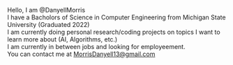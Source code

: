 Hello, I am @DanyellMorris<br>
I have a Bacholors of Science in Computer Engineering from Michigan State University (Graduated 2022)<br>
I am currently doing personal research/coding projects on topics I want to learn more about (AI, Algorithms, etc.)<br>
I am currently in between jobs and looking for employeement.<br>
You can contact me at MorrisDanyell13@gmail.com<br>
